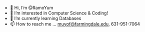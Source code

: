 - 👋 Hi, I’m @RamoYum
- 👀 I’m interested in Computer Science & Coding!
- 🌱 I’m currently learning Databases
- 📫 How to reach me ... muyof@farmingdale.edu, 631-951-7064

